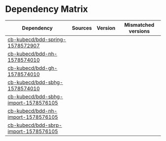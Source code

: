 # Dependency Matrix

Dependency | Sources | Version | Mismatched versions
---------- | ------- | ------- | -------------------
[cb-kubecd/bdd-spring-1578572907](https://github.com/cb-kubecd/bdd-spring-1578572907.git) |  | []() | 
[cb-kubecd/bdd-nh-1578574010](https://github.com/cb-kubecd/bdd-nh-1578574010.git) |  | []() | 
[cb-kubecd/bdd-gh-1578574010](https://github.com/cb-kubecd/bdd-gh-1578574010.git) |  | []() | 
[cb-kubecd/bdd-sbhg-1578574010](https://github.com/cb-kubecd/bdd-sbhg-1578574010.git) |  | []() | 
[cb-kubecd/bdd-sbhg-import-1578576105](https://github.com/cb-kubecd/bdd-sbhg-import-1578576105.git) |  | []() | 
[cb-kubecd/bdd-nh-import-1578576105](https://github.com/cb-kubecd/bdd-nh-import-1578576105.git) |  | []() | 
[cb-kubecd/bdd-sbrp-import-1578576105](https://github.com/cb-kubecd/bdd-sbrp-import-1578576105.git) |  | []() | 
